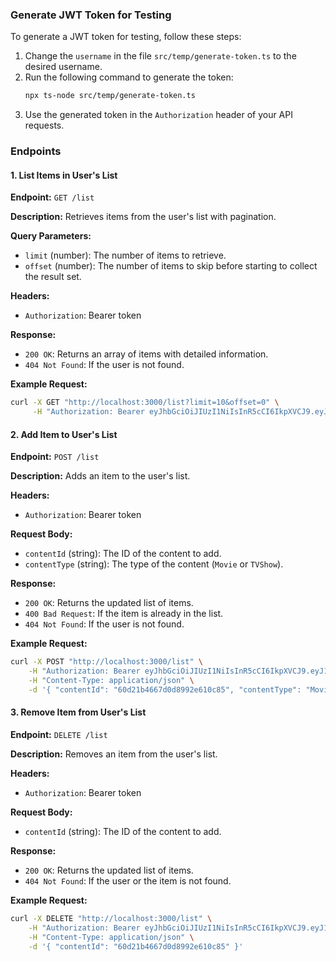
### Generate JWT Token for Testing
To generate a JWT token for testing, follow these steps:

1. Change the `username` in the file `src/temp/generate-token.ts` to the desired username.
2. Run the following command to generate the token:
   ```bash
   npx ts-node src/temp/generate-token.ts
   ```
3. Use the generated token in the `Authorization` header of your API requests.


### Endpoints

#### 1. List Items in User's List
**Endpoint:** `GET /list`

**Description:** Retrieves items from the user's list with pagination.

**Query Parameters:**
- `limit` (number): The number of items to retrieve.
- `offset` (number): The number of items to skip before starting to collect the result set.

**Headers:**
- `Authorization`: Bearer token

**Response:**
- `200 OK`: Returns an array of items with detailed information.
- `404 Not Found`: If the user is not found.

**Example Request:**
```bash
curl -X GET "http://localhost:3000/list?limit=10&offset=0" \
     -H "Authorization: Bearer eyJhbGciOiJIUzI1NiIsInR5cCI6IkpXVCJ9.eyJ1c2VybmFtZSI6InVzZXIyIiwiaWF0IjoxNzM1Mzc1MzkyLCJleHAiOjE3Mzc5NjczOTJ9.0C1MMHhzGTnJT0eVFx-cagY-hyv0RUu0N7Qv4auhjaw"
```

#### 2. Add Item to User's List
**Endpoint:** `POST /list`

**Description:** Adds an item to the user's list.

**Headers:**
- `Authorization`: Bearer token

**Request Body:**
- `contentId` (string): The ID of the content to add.
- `contentType` (string): The type of the content (`Movie` or `TVShow`).

**Response:**
- `200 OK`: Returns the updated list of items.
- `400 Bad Request`: If the item is already in the list.
- `404 Not Found`: If the user is not found.

**Example Request:**
```bash
curl -X POST "http://localhost:3000/list" \
    -H "Authorization: Bearer eyJhbGciOiJIUzI1NiIsInR5cCI6IkpXVCJ9.eyJ1c2VybmFtZSI6InVzZXIyIiwiaWF0IjoxNzM1Mzc1MzkyLCJleHAiOjE3Mzc5NjczOTJ9.0C1MMHhzGTnJT0eVFx-cagY-hyv0RUu0N7Qv4auhjaw" \
    -H "Content-Type: application/json" \
    -d '{ "contentId": "60d21b4667d0d8992e610c85", "contentType": "Movie"}'
```

#### 3. Remove Item from User's List
**Endpoint:** `DELETE /list`

**Description:** Removes an item from the user's list.

**Headers:**
- `Authorization`: Bearer token

**Request Body:**
- `contentId` (string): The ID of the content to add.

**Response:**
- `200 OK`: Returns the updated list of items.
- `404 Not Found`: If the user or the item is not found.

**Example Request:**
```bash
curl -X DELETE "http://localhost:3000/list" \
    -H "Authorization: Bearer eyJhbGciOiJIUzI1NiIsInR5cCI6IkpXVCJ9.eyJ1c2VybmFtZSI6InVzZXIyIiwiaWF0IjoxNzM1Mzc1MzkyLCJleHAiOjE3Mzc5NjczOTJ9.0C1MMHhzGTnJT0eVFx-cagY-hyv0RUu0N7Qv4auhjaw" \
    -H "Content-Type: application/json" \
    -d '{ "contentId": "60d21b4667d0d8992e610c85" }'
```